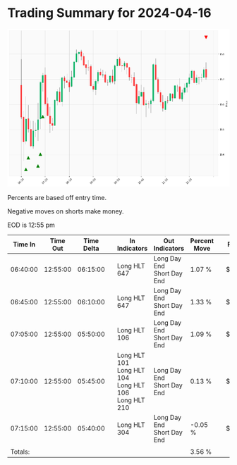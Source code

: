 
# Trading Summary for 2024-04-16

![Plot](2024-04-16_graph.png)

Percents are based off entry time.

Negative moves on shorts make money.

EOD is 12:55 pm

| Time In | Time Out | Time Delta |    | In Indicators | Out Indicators | Percent Move |    | Price In | Price Out | Dollar Move |
| ------- | -------- | ---------- | -- | ------------- | -------------- | ------------ | -- | -------- | --------- | ----------- |
| 06:40:00 | 12:55:00 | 06:15:00 | | Long HLT 647 | Long Day End<br>Short Day End | 1.07 % | | $155.42 | $157.08 | $1.66 |
| 06:45:00 | 12:55:00 | 06:10:00 | | Long HLT 647 | Long Day End<br>Short Day End | 1.33 % | | $155.02 | $157.08 | $2.06 |
| 07:05:00 | 12:55:00 | 05:50:00 | | Long HLT 106 | Long Day End<br>Short Day End | 1.09 % | | $155.39 | $157.08 | $1.69 |
| 07:10:00 | 12:55:00 | 05:45:00 | | Long HLT 101<br>Long HLT 104<br>Long HLT 106<br>Long HLT 210 | Long Day End<br>Short Day End | 0.13 % | | $156.88 | $157.08 | $0.20 |
| 07:15:00 | 12:55:00 | 05:40:00 | | Long HLT 304 | Long Day End<br>Short Day End | -0.05 % | | $157.16 | $157.08 | $-0.08 |
|  |  |  |  |  |  |  | |  |  |  |
| Totals: |  |  |  |  |  | 3.56 % | |  |  | $5.53 |